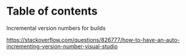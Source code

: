 # Table of contents

Incremental version numbers for builds

https://stackoverflow.com/questions/826777/how-to-have-an-auto-incrementing-version-number-visual-studio